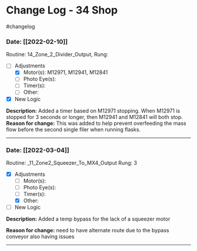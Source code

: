 # Change Log - 34 Shop
#changelog

### Date: [[2022-02-10]]
Routine: 14_Zone_2_Divider_Output, 
Rung: 
- [ ] Adjustments
	- [x] Motor(s):  M12971, M12941, M12841
	- [ ] Photo Eye(s): 
	- [ ] Timer(s): 
	- [ ] Other: 
- [x] New Logic

**Description:**
Added a timer based on M12971 stopping. When M12971 is stopped for 3 seconds or longer, then M12941 and M12841 will both stop.
**Reason for change:**
This was added to help prevent overfeeding the mass flow before the second single filer when running flasks.

---


### Date: [[2022-03-04]]
Routine: _11_Zone2_Squeezer_To_MX4_Output
Rung: 3
- [x] Adjustments
	- [ ] Motor(s): 
	- [ ] Photo Eye(s): 
	- [ ] Timer(s): 
	- [x] Other: 
- [ ] New Logic

**Description:** Added a temp bypass for the lack of a squeezer motor

**Reason for change:** need to have alternate route due to the bypass conveyor also having issues


---